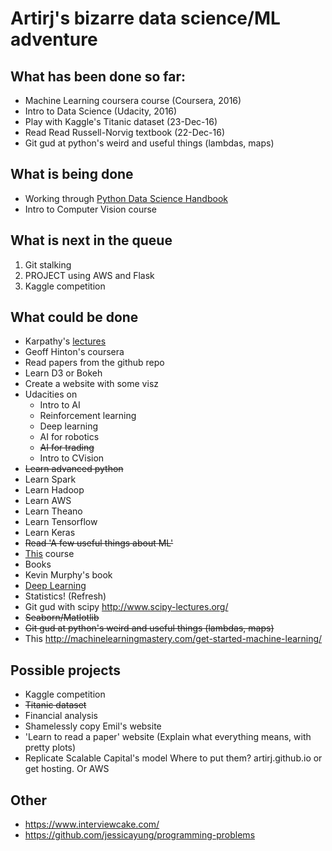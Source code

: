 # Artirj's bizarre data science/ML adventure
## What has been done so far:
* Machine Learning coursera course (Coursera, 2016)
* Intro to Data Science (Udacity, 2016)
* Play with Kaggle's Titanic dataset (23-Dec-16)
* Read Read Russell-Norvig textbook (22-Dec-16)
* Git gud at python's weird and useful things (lambdas, maps)

## What is being done

* Working through [Python Data Science Handbook](https://github.com/jakevdp/PythonDataScienceHandbook) 
* Intro to Computer Vision course

## What is next in the queue
1. Git stalking
2. PROJECT using AWS and Flask
3. Kaggle competition
## What could be done
* Karpathy's [lectures](http://cs231n.github.io/)
* Geoff Hinton's coursera
* Read papers from the github repo
* Learn D3 or Bokeh
* Create a website with some visz
* Udacities on
  * Intro to AI
  * Reinforcement learning
  * Deep learning
  * AI for robotics
  * ~~AI for trading~~
  * Intro to CVision
* ~~Learn advanced python~~
* Learn Spark
* Learn Hadoop
* Learn AWS
* Learn Theano
* Learn Tensorflow
* Learn Keras
* ~~Read 'A few useful things about ML'~~
* [This](http://cs109.github.io/2015/index.html) course
* Books
 * Kevin Murphy's book
 * [Deep Learning](http://www.deeplearningbook.org/)
* Statistics! (Refresh)
* Git gud with scipy http://www.scipy-lectures.org/
* ~~Seaborn/Matlotlib~~
* ~~Git gud at python's weird and useful things (lambdas, maps)~~
* This http://machinelearningmastery.com/get-started-machine-learning/

## Possible projects
* Kaggle competition
 * ~~Titanic dataset~~
* Financial analysis
* Shamelessly copy Emil's website
* 'Learn to read a paper' website (Explain what everything means, with pretty plots)
* Replicate Scalable Capital's model
Where to put them? artirj.github.io or get hosting. Or AWS

## Other
* https://www.interviewcake.com/
* https://github.com/jessicayung/programming-problems
